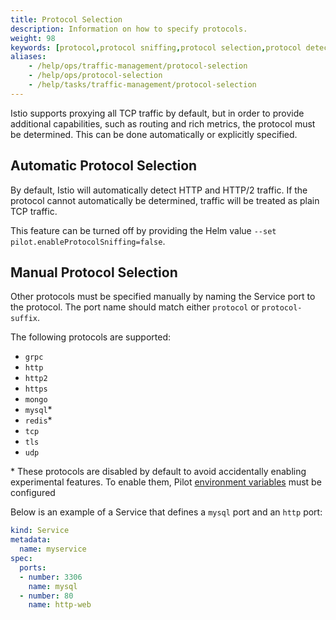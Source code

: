 ```yaml
---
title: Protocol Selection
description: Information on how to specify protocols.
weight: 98
keywords: [protocol,protocol sniffing,protocol selection,protocol detection]
aliases:
    - /help/ops/traffic-management/protocol-selection
    - /help/ops/protocol-selection
    - /help/tasks/traffic-management/protocol-selection
---
```


Istio supports proxying all TCP traffic by default, but in order to provide additional capabilities, such as routing and rich metrics, the protocol must be determined. This can be done automatically or explicitly specified.

## Automatic Protocol Selection

By default, Istio will automatically detect HTTP and HTTP/2 traffic. If the protocol cannot automatically be determined, traffic will be treated as plain TCP traffic.

This feature can be turned off by providing the Helm value `--set pilot.enableProtocolSniffing=false`.

## Manual Protocol Selection

Other protocols must be specified manually by naming the Service port to the protocol. The port name should match either `protocol` or `protocol-suffix`.

The following protocols are supported:

- `grpc`
- `http`
- `http2`
- `https`
- `mongo`
- `mysql`\*
- `redis`\*
- `tcp`
- `tls`
- `udp`

\* These protocols are disabled by default to avoid accidentally enabling experimental features. To enable them, Pilot [environment variables](/docs/reference/commands/pilot-discovery/#envvars) must be configured

Below is an example of a Service that defines a `mysql` port and an `http` port:

```yaml
kind: Service
metadata:
  name: myservice
spec:
  ports:
  - number: 3306
    name: mysql
  - number: 80
    name: http-web
```
